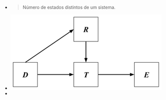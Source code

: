 ---
---

- > Número de estados distintos de um sistema.
- ![LRV_game.svg.png](../assets/LRV_game.svg_1672098387226_0.png)
-